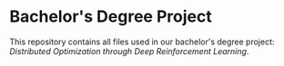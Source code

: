 # Bachelor's Degree Project
This repository contains all files used in our bachelor's degree project: *Distributed Optimization through Deep Reinforcement Learning*. 
 
